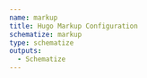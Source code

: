 ```yaml
---
name: markup
title: Hugo Markup Configuration
schematize: markup
type: schematize
outputs:
  - Schematize
---
```

